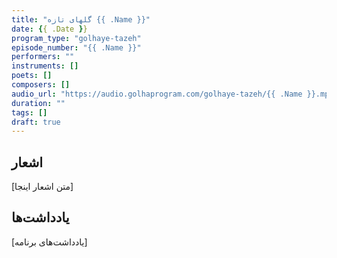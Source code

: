 ```yaml
---
title: "گلهای تازه {{ .Name }}"
date: {{ .Date }}
program_type: "golhaye-tazeh"
episode_number: "{{ .Name }}"
performers: ""
instruments: []
poets: []
composers: []
audio_url: "https://audio.golhaprogram.com/golhaye-tazeh/{{ .Name }}.mp3"
duration: ""
tags: []
draft: true
---
```


## اشعار

[متن اشعار اینجا]

## یادداشت‌ها

[یادداشت‌های برنامه]
